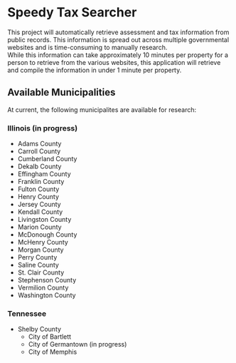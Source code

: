 
# Speedy Tax Searcher
This project will automatically retrieve assessment and tax information from public records.  This information is spread out across multiple governmental websites and is time-consuming to manually research.  
While this information can take approximately 10 minutes per property for a person to retrieve from the various websites, this application will retrieve and compile the information in under 1 minute per property.

## Available Municipalities
At current, the following municipalites are available for research:
### Illinois (in progress)
 *  Adams County
 * Carroll County
 * Cumberland County
 * Dekalb County
 * Effingham County
 * Franklin County
 * Fulton County
 * Henry County
 * Jersey County
 * Kendall County
 * Livingston County
 * Marion County
 * McDonough County
 * McHenry County
 * Morgan County
 * Perry County
 * Saline County
 * St. Clair County
 * Stephenson County
 * Vermilion County
 * Washington County

### Tennessee
* Shelby County
    * City of Bartlett
    * City of Germantown (in progress)
    * City of Memphis